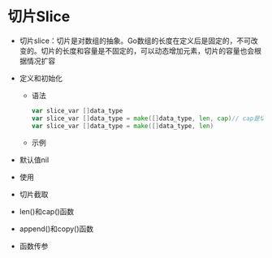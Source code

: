 # 切片Slice

* 切片slice：切片是对数组的抽象。Go数组的长度在定义后是固定的，不可改变的。切片的长度和容量是不固定的，可以动态增加元素，切片的容量也会根据情况扩容

* 定义和初始化

  * 语法

    ```go
    var slice_var []data_type 
    var slice_var []data_type = make([]data_type, len, cap)// cap是切片容量，是make的可选参数
    var slice_var []data_type = make([]data_type, len)
    ```

    

  * 示例

* 默认值nil

* 使用

* 切片截取

* len()和cap()函数

* append()和copy()函数

* 函数传参

